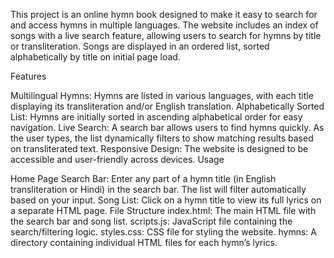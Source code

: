 This project is an online hymn book designed to make it easy to search for and access hymns in multiple languages. The website includes an index of songs with a live search feature, allowing users to search for hymns by title or transliteration. Songs are displayed in an ordered list, sorted alphabetically by title on initial page load.

Features

Multilingual Hymns: Hymns are listed in various languages, with each title displaying its transliteration and/or English translation.
Alphabetically Sorted List: Hymns are initially sorted in ascending alphabetical order for easy navigation.
Live Search: A search bar allows users to find hymns quickly. As the user types, the list dynamically filters to show matching results based on transliterated text.
Responsive Design: The website is designed to be accessible and user-friendly across devices.
Usage

Home Page
Search Bar: Enter any part of a hymn title (in English transliteration or Hindi) in the search bar. The list will filter automatically based on your input.
Song List: Click on a hymn title to view its full lyrics on a separate HTML page.
File Structure
index.html: The main HTML file with the search bar and song list.
scripts.js: JavaScript file containing the search/filtering logic.
styles.css: CSS file for styling the website.
hymns: A directory containing individual HTML files for each hymn’s lyrics.
